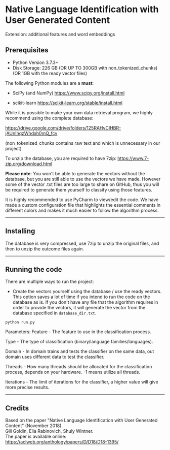 # Native Language Identification with User Generated Content

Extension: additional features and word embeddings

## Prerequisites

* Python Version 3.7.3+
* Disk Storage: 226 GB (OR UP TO 300GB with non_tokenized_chunks) (OR 1GB with the ready vector files)

The following Python modules are a **must**:

* SciPy (and NumPy) <https://www.scipy.org/install.html>

* scikit-learn <https://scikit-learn.org/stable/install.html>

While it is possible to make your own data retrieval program, we highly recommend using the complete database:

<https://drive.google.com/drive/folders/125RAHvCIHBR-jAUnIhqzWhdxh0mQ_fcv>

(non_tokenized_chunks contains raw text and which is unnecessary in our project)

To unzip the database, you are required to have 7zip: <https://www.7-zip.org/download.html>

**Please note**: You won't be able to generate the vectors without the database, but you are still able to use the vectors we have made. However some of the vector .txt files are too large to share on GitHub, thus you will be required to generate them yourself to classify using those features.

It is highly recommended to use PyCharm to view/edit the code. We have made a custom configuration file that highlights the essential comments in different colors and makes it much easier to follow the algorithm process.

--------------------------------------------------------------------------------

## Installing

The database is very compressed, use 7zip to unzip the original files, and then to unzip the outcome files again.

--------------------------------------------------------------------------------

## Running the code

There are multiple ways to run the project:

* Create the vectors yourself using the database / use the ready vectors. 
This option saves a lot of time if you intend to run the code on the database as is.
If you don't have any file that the algorithm requires in order to provide the vectors, it will generate the vector from the database specified in `database_dir.txt`.

```
python run.py
```

Parameters:
Feature - The feature to use in the classification process.

Type - The type of classification (binary/language families/languages).

Domain - In domain trains and tests the classifier on the same data, out domain uses different data to test the classifier.

Threads - How many threads should be allocated for the classification process, depends on your hardware. -1 means utilize all threads.

Iterations - The limit of iterations for the classifier, a higher value will give more precise results.

--------------------------------------------------------------------------------

## Credits
Based on the paper "Native Language Identification with User Generated Content" (November 2018).  
Gili Goldin, Ella Rabinovich, Shuly Wintner.  
The paper is available online: https://aclweb.org/anthology/papers/D/D18/D18-1395/  
